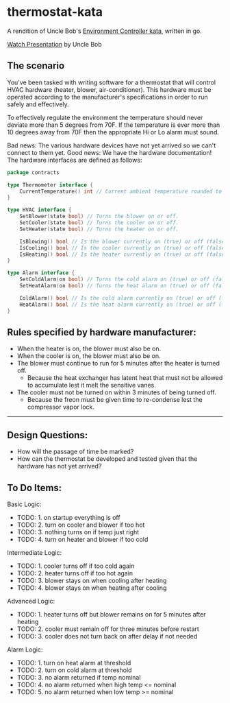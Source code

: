 # thermostat-kata

A rendition of Uncle Bob's 
[Environment Controller kata](https://github.com/unclebob/environmentcontroller), 
written in go.

[Watch Presentation](http://university.8thlight.com/events/86) by Uncle Bob


## The scenario

You've been tasked with writing software for a thermostat that will control
HVAC hardware (heater, blower, air-conditioner). This hardware must be operated
according to the manufacturer's specifications in order to run safely and effectively.

To effectively regulate the environment the temperature should never deviate more than
5 degrees from 70F. If the temperature is ever more than 10 degrees away from
70F then the appropriate Hi or Lo alarm must sound.

Bad news:  The various hardware devices have not yet arrived so we can't connect to them yet.
Good news: We have the hardware documentation! The hardware interfaces are defined as follows:

```go
package contracts

type Thermometer interface {
	CurrentTemperature() int // Current ambient temperature rounded to the nearest degree (Fahrenheit).
}

type HVAC interface {
	SetBlower(state bool) // Turns the blower on or off.
	SetCooler(state bool) // Turns the cooler on or off.
	SetHeater(state bool) // Turns the heater on or off.

	IsBlowing() bool // Is the blower currently on (true) or off (false)?
	IsCooling() bool // Is the cooler currently on (true) or off (false)?
	IsHeating() bool // Is the heater currently on (true) or off (false)?
}

type Alarm interface {
	SetColdAlarm(on bool) // Turns the cold alarm on (true) or off (false).
	SetHeatAlarm(on bool) // Turns the heat alarm on (true) or off (false).

	ColdAlarm() bool // Is the cold alarm currently on (true) or off (false)?
	HeatAlarm() bool // Is the heat alarm currently on (true) or off (false)?
}
```

## Rules specified by hardware manufacturer:

- When the heater is on, the blower must also be on.
- When the cooler is on, the blower must also be on.
- The blower must continue to run for 5 minutes after the heater is turned off.
    - Because the heat exchanger has latent heat that must not be allowed to
    accumulate lest it melt the sensitive vanes.
- The cooler must not be turned on within 3 minutes of being turned off.
    - Because the freon must be given time to re-condense lest the compressor vapor lock.

---

## Design Questions:

- How will the passage of time be marked?
- How can the thermostat be developed and tested given that the hardware has not yet arrived?

## To Do Items:

Basic Logic:

- TODO: 1. on startup everything is off
- TODO: 2. turn on cooler and blower if too hot
- TODO: 3. nothing turns on if temp just right
- TODO: 4. turn on heater and blower if too cold

Intermediate Logic:

- TODO: 1. cooler turns off if too cold again
- TODO: 2. heater turns off if too hot again
- TODO: 3. blower stays on when cooling after heating
- TODO: 4. blower stays on when heating after cooling

Advanced Logic:

- TODO: 1. heater turns off but blower remains on for 5 minutes after heating
- TODO: 2. cooler must remain off for three minutes before restart
- TODO: 3. cooler does not turn back on after delay if not needed

Alarm Logic:

- TODO: 1. turn on heat alarm at threshold
- TODO: 2. turn on cold alarm at threshold
- TODO: 3. no alarm returned if temp nominal
- TODO: 4. no alarm returned when high temp <= nominal
- TODO: 5. no alarm returned when low temp >= nominal
